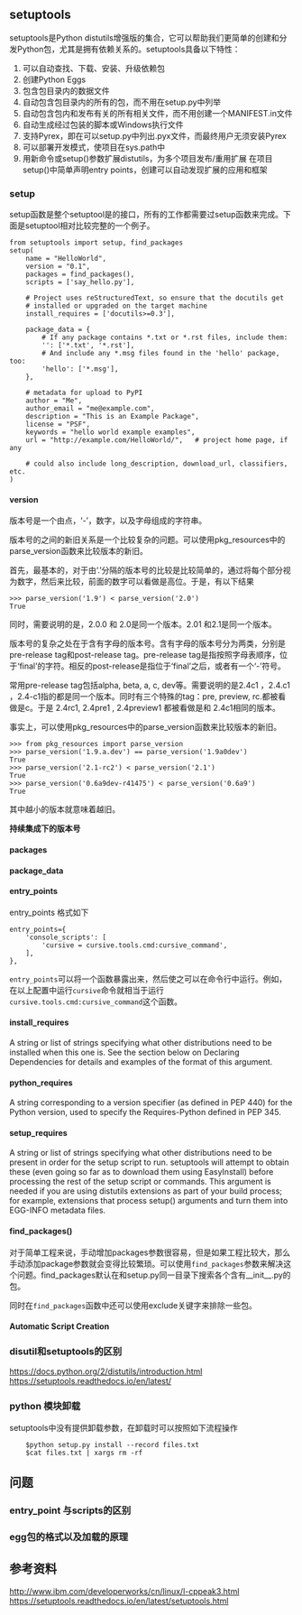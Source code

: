 ## setuptools

setuptools是Python distutils增强版的集合，它可以帮助我们更简单的创建和分发Python包，尤其是拥有依赖关系的。setuptools具备以下特性：
1. 可以自动查找、下载、安装、升级依赖包
2. 创建Python Eggs
3. 包含包目录内的数据文件
4. 自动包含包目录内的所有的包，而不用在setup.py中列举
5. 自动包含包内和发布有关的所有相关文件，而不用创建一个MANIFEST.in文件
6. 自动生成经过包装的脚本或Windows执行文件
7. 支持Pyrex，即在可以setup.py中列出.pyx文件，而最终用户无须安装Pyrex
8. 可以部署开发模式，使项目在sys.path中
9. 用新命令或setup()参数扩展distutils，为多个项目发布/重用扩展
在项目setup()中简单声明entry points，创建可以自动发现扩展的应用和框架

### setup

setup函数是整个setuptool是的接口，所有的工作都需要过setup函数来完成。下面是setuptool相对比较完整的一个例子。
```
from setuptools import setup, find_packages
setup(
    name = "HelloWorld",
    version = "0.1",
    packages = find_packages(),
    scripts = ['say_hello.py'],

    # Project uses reStructuredText, so ensure that the docutils get
    # installed or upgraded on the target machine
    install_requires = ['docutils>=0.3'],

    package_data = {
        # If any package contains *.txt or *.rst files, include them:
        '': ['*.txt', '*.rst'],
        # And include any *.msg files found in the 'hello' package, too:
        'hello': ['*.msg'],
    },

    # metadata for upload to PyPI
    author = "Me",
    author_email = "me@example.com",
    description = "This is an Example Package",
    license = "PSF",
    keywords = "hello world example examples",
    url = "http://example.com/HelloWorld/",   # project home page, if any

    # could also include long_description, download_url, classifiers, etc.
)

```
#### version

版本号是一个由点，‘-’，数字，以及字母组成的字符串。

版本号的之间的新旧关系是一个比较复杂的问题。可以使用pkg_resources中的parse_version函数来比较版本的新旧。

首先，最基本的，对于由‘.’分隔的版本号的比较是比较简单的，通过将每个部分视为数字，然后来比较，前面的数字可以看做是高位。于是，有以下结果
```
>>> parse_version('1.9') < parse_version('2.0')
True
```

同时，需要说明的是，2.0.0 和 2.0是同一个版本。2.01 和2.1是同一个版本。

版本号的复杂之处在于含有字母的版本号。含有字母的版本号分为两类，分别是pre-release tag和post-release tag。pre-release tag是指按照字母表顺序，位于‘final’的字符。相反的post-release是指位于‘final’之后，或者有一个‘-’符号。

常用pre-release tag包括alpha, beta, a, c, dev等。需要说明的是2.4c1 ，2.4.c1 ，2.4-c1指的都是同一个版本。同时有三个特殊的tag：pre, preview, rc.都被看做是c。于是 2.4rc1, 2.4pre1 , 2.4preview1 都被看做是和 2.4c1相同的版本。


事实上，可以使用pkg_resources中的parse_version函数来比较版本的新旧。
```
>>> from pkg_resources import parse_version
>>> parse_version('1.9.a.dev') == parse_version('1.9a0dev')
True
>>> parse_version('2.1-rc2') < parse_version('2.1')
True
>>> parse_version('0.6a9dev-r41475') < parse_version('0.6a9')
True
```
其中越小的版本就意味着越旧。

**持续集成下的版本号**

#### packages

#### package_data

#### entry_points

entry_points 格式如下
```
entry_points={
    'console_scripts': [
        'cursive = cursive.tools.cmd:cursive_command',
    ],
},
```

`entry_points`可以将一个函数暴露出来，然后使之可以在命令行中运行。例如，在以上配置中运行`cursive`命令就相当于运行`cursive.tools.cmd:cursive_command`这个函数。

#### install_requires

A string or list of strings specifying what other distributions need to be installed when this one is. See the section below on Declaring Dependencies for details and examples of the format of this argument.

#### python_requires

A string corresponding to a version specifier (as defined in PEP 440) for the Python version, used to specify the Requires-Python defined in PEP 345.

#### setup_requires

A string or list of strings specifying what other distributions need to be present in order for the setup script to run. setuptools will attempt to obtain these (even going so far as to download them using EasyInstall) before processing the rest of the setup script or commands. This argument is needed if you are using distutils extensions as part of your build process; for example, extensions that process setup() arguments and turn them into EGG-INFO metadata files.

#### find_packages()

对于简单工程来说，手动增加packages参数很容易，但是如果工程比较大，那么手动添加package参数就会变得比较繁琐。可以使用`find_packages`参数来解决这个问题。find_packages默认在和setup.py同一目录下搜索各个含有__init__.py的包。

同时在`find_packages`函数中还可以使用exclude关键字来排除一些包。



#### Automatic Script Creation


### disutil和setuptools的区别

https://docs.python.org/2/distutils/introduction.html
https://setuptools.readthedocs.io/en/latest/

### python 模块卸载

setuptools中没有提供卸载参数，在卸载时可以按照如下流程操作
```
    $python setup.py install --record files.txt
    $cat files.txt | xargs rm -rf
```

## 问题

### entry_point 与scripts的区别

### egg包的格式以及加载的原理


## 参考资料

http://www.ibm.com/developerworks/cn/linux/l-cppeak3.html
https://setuptools.readthedocs.io/en/latest/setuptools.html
